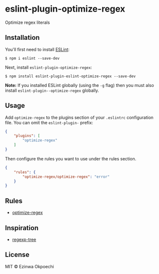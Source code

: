 # eslint-plugin-optimize-regex

Optimize regex literals

## Installation

You'll first need to install [ESLint](http://eslint.org):

```
$ npm i eslint --save-dev
```

Next, install `eslint-plugin-optimize-regex`:

```
$ npm install eslint-plugin-eslint-optimize-regex --save-dev
```

**Note:** If you installed ESLint globally (using the `-g` flag) then you must also install `eslint-plugin--optimize-regex` globally.

## Usage

Add `optimize-regex` to the plugins section of your `.eslintrc` configuration file. You can omit the `eslint-plugin-` prefix:

```json
{
    "plugins": [
        "optimize-regex"
    ]
}
```


Then configure the rules you want to use under the rules section.

```json
{
    "rules": {
        "optimize-regex/optimize-regex": "error"
    }
}
```

## Rules

* [optimize-regex](./docs/rules/optimize-regex.md)

## Inspiration

* [regexp-tree](https://github.com/DmitrySoshnikov/regexp-tree)

## License

MIT © Ezinwa Okpoechi
